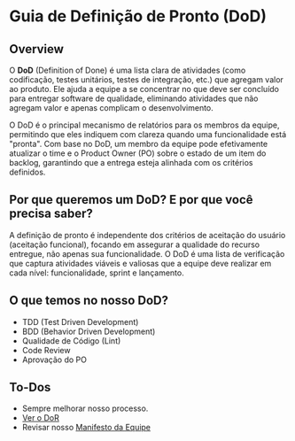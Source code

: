 # Guia de Definição de Pronto (DoD)

## Overview
O **DoD** (Definition of Done) é uma lista clara de atividades (como codificação, testes unitários, testes de integração, etc.) que agregam valor ao produto. Ele ajuda a equipe a se concentrar no que deve ser concluído para entregar software de qualidade, eliminando atividades que não agregam valor e apenas complicam o desenvolvimento.

O DoD é o principal mecanismo de relatórios para os membros da equipe, permitindo que eles indiquem com clareza quando uma funcionalidade está "pronta". Com base no DoD, um membro da equipe pode efetivamente atualizar o time e o Product Owner (PO) sobre o estado de um item do backlog, garantindo que a entrega esteja alinhada com os critérios definidos.

## Por que queremos um DoD? E por que você precisa saber?
A definição de pronto é independente dos critérios de aceitação do usuário (aceitação funcional), focando em assegurar a qualidade do recurso entregue, não apenas sua funcionalidade. O DoD é uma lista de verificação que captura atividades viáveis e valiosas que a equipe deve realizar em cada nível: funcionalidade, sprint e lançamento.

## O que temos no nosso DoD?
- TDD (Test Driven Development)
- BDD (Behavior Driven Development)
- Qualidade de Código (Lint)
- Code Review
- Aprovação do PO

## To-Dos
- Sempre melhorar nosso processo.
- [Ver o DoR](DoR.md)
- Revisar nosso [Manifesto da Equipe](TEAM_MANIFESTO.md) 